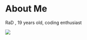 # About Me

RaD , 19 years old,  coding enthusiast


![](https://komarev.com/ghpvc/?username=totallyrad1)
